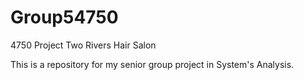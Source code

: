 # Group54750
4750 Project Two Rivers Hair Salon

This is a repository for my senior group project in System's Analysis.
